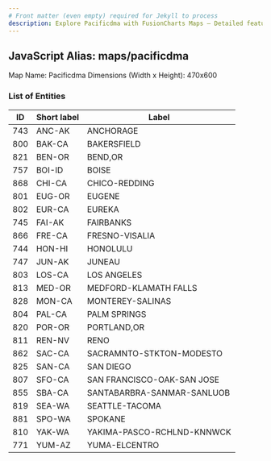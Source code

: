 ```yaml
---
# Front matter (even empty) required for Jekyll to process
description: Explore Pacificdma with FusionCharts Maps – Detailed features for seamless integration. Try now & enhance your data visualization today! 
---
```


## JavaScript Alias: maps/pacificdma

Map Name: Pacificdma
Dimensions (Width x Height): 470x600





### List of Entities

ID | Short label | Label
---|---|---|
743|ANC-AK|ANCHORAGE
800|BAK-CA|BAKERSFIELD
821|BEN-OR|BEND,OR
757|BOI-ID|BOISE
868|CHI-CA|CHICO-REDDING
801|EUG-OR|EUGENE
802|EUR-CA|EUREKA
745|FAI-AK|FAIRBANKS
866|FRE-CA|FRESNO-VISALIA
744|HON-HI|HONOLULU
747|JUN-AK|JUNEAU
803|LOS-CA|LOS ANGELES
813|MED-OR|MEDFORD-KLAMATH FALLS
828|MON-CA|MONTEREY-SALINAS
804|PAL-CA|PALM SPRINGS
820|POR-OR|PORTLAND,OR
811|REN-NV|RENO
862|SAC-CA|SACRAMNTO-STKTON-MODESTO
825|SAN-CA|SAN DIEGO
807|SFO-CA|SAN FRANCISCO-OAK-SAN JOSE
855|SBA-CA|SANTABARBRA-SANMAR-SANLUOB
819|SEA-WA|SEATTLE-TACOMA
881|SPO-WA|SPOKANE
810|YAK-WA|YAKIMA-PASCO-RCHLND-KNNWCK
771|YUM-AZ|YUMA-ELCENTRO

